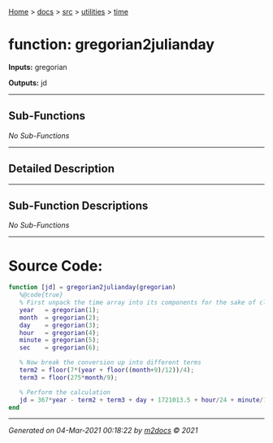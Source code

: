 [Home](../../../index.md) > [docs](../../../docs_index.md) > [src](../../src_index.md) > [utilities](../utilities_index.md) > [time](time_index.md)  


# function: gregorian2julianday



**Inputs:** gregorian

**Outputs:** jd

 ***

## Sub-Functions

*No Sub-Functions*

 ***

## Detailed Description



 ***

## Sub-Function Descriptions

*No Sub-Functions*

 
 *** 

# Source Code:

 ```matlab 
 function [jd] = gregorian2julianday(gregorian)
    %@code{true}
    % First unpack the time array into its components for the sake of clarity
    year   = gregorian(1);
    month  = gregorian(2);
    day    = gregorian(3);
    hour   = gregorian(4);
    minute = gregorian(5);
    sec    = gregorian(6);

    % Now break the conversion up into different terms 
    term2 = floor(7*(year + floor((month+9)/12))/4);
    term3 = floor(275*month/9);

    % Perform the calculation
    jd = 367*year - term2 + term3 + day + 1721013.5 + hour/24 + minute/1440 + sec/86400;
end 
``` 
 
***

*Generated on 04-Mar-2021 00:18:22 by [m2docs](https://github.com/crgnam-research/m2docs) © 2021*
